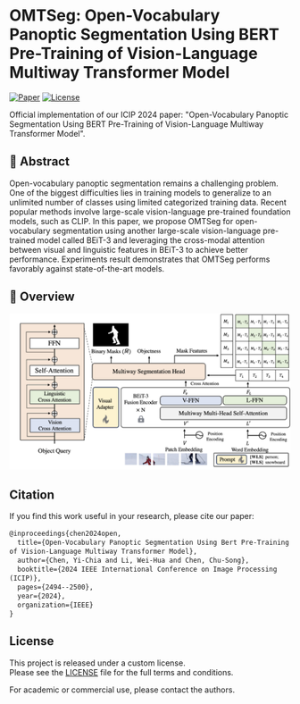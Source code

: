 # OMTSeg: Open-Vocabulary Panoptic Segmentation Using BERT Pre-Training of Vision-Language Multiway Transformer Model
[![Paper](https://img.shields.io/badge/Paper-ICIP24-blue)](https://ieeexplore.ieee.org/abstract/document/10647459) [![License](https://img.shields.io/badge/license-custom-lightgrey)](./LICENSE)

Official implementation of our ICIP 2024 paper:
"Open-Vocabulary Panoptic Segmentation Using BERT Pre-Training of Vision-Language Multiway Transformer Model".

## 📄 Abstract

Open-vocabulary panoptic segmentation remains a challenging problem. One of the biggest difficulties lies in training models to generalize to an unlimited number of classes using limited categorized training data. Recent popular methods involve large-scale vision-language pre-trained foundation models, such as CLIP. In this paper, we propose OMTSeg for open-vocabulary segmentation using another large-scale vision-language pre-trained model called BEiT-3 and leveraging the cross-modal attention between visual and linguistic features in BEiT-3 to achieve better performance. Experiments result demonstrates that OMTSeg performs favorably against state-of-the-art models.

## 🚀 Overview

<p align="center">
  <img src="image/overview.png" width="800" alt="PDSeg Overview"/>
</p>

## Citation

If you find this work useful in your research, please cite our paper:

```
@inproceedings{chen2024open,
  title={Open-Vocabulary Panoptic Segmentation Using Bert Pre-Training of Vision-Language Multiway Transformer Model},
  author={Chen, Yi-Chia and Li, Wei-Hua and Chen, Chu-Song},
  booktitle={2024 IEEE International Conference on Image Processing (ICIP)},
  pages={2494--2500},
  year={2024},
  organization={IEEE}
}
```


## License

This project is released under a custom license.  
Please see the [LICENSE](./LICENSE) file for the full terms and conditions.

For academic or commercial use, please contact the authors.


